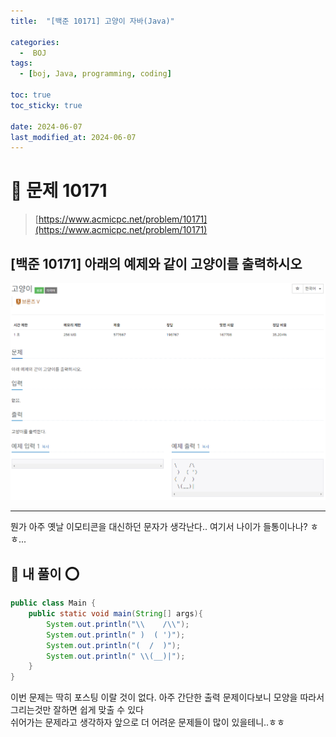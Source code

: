 ```yaml
---
title:  "[백준 10171] 고양이 자바(Java)"

categories:
  -  BOJ
tags:
  - [boj, Java, programming, coding]

toc: true
toc_sticky: true

date: 2024-06-07
last_modified_at: 2024-06-07
---
```


# 🚀 문제 10171

> [https://www.acmicpc.net/problem/10171](https://www.acmicpc.net/problem/10171)


## [백준 10171] 아래의 예제와 같이 고양이를 출력하시오

![백준 10171](/assets/images/boj10171.png)

---

뭔가 아주 옛날 이모티콘을 대신하던 문자가 생각난다.. 여기서 나이가 들통이나나? ㅎㅎ...

## 🚀 내 풀이 ⭕

```java
public class Main {
    public static void main(String[] args){
        System.out.println("\\    /\\");
        System.out.println(" )  ( ')");
        System.out.println("(  /  )");
        System.out.println(" \\(__)|");
    }
}
```

이번 문제는 딱히 포스팅 이랄 것이 없다. 아주 간단한 출력 문제이다보니 모양을 따라서 그리는것만 잘하면 쉽게 맞출 수 있다<br/>
쉬어가는 문제라고 생각하자 앞으로 더 어려운 문제들이 많이 있을테니..ㅎㅎ